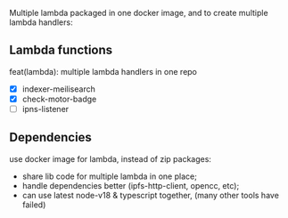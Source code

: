 
Multiple lambda packaged in one docker image, and to create multiple lambda handlers:

## Lambda functions
feat(lambda): multiple lambda handlers in one repo 

- [x] indexer-meilisearch
- [x] check-motor-badge
- [ ] ipns-listener

## Dependencies
use docker image for lambda, instead of zip packages:
- share lib code for multiple lambda in one place;
- handle dependencies better (ipfs-http-client, opencc, etc);
- can use latest node-v18 & typescript together, (many other tools have failed)
